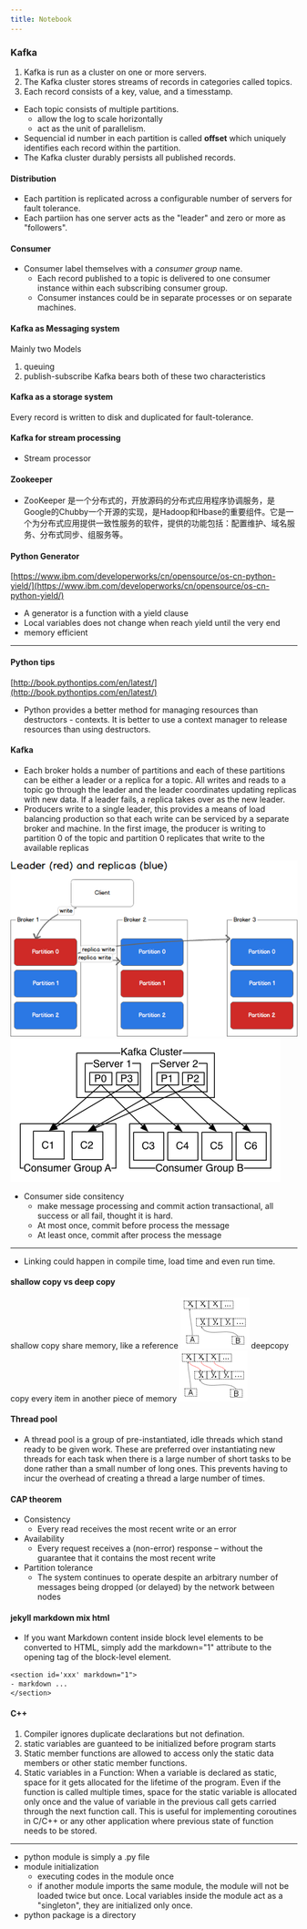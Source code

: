 ```yaml
---
title: Notebook
---
```

### Kafka
1. Kafka is run as a cluster on one or more servers.
1. The Kafka cluster stores streams of records in categories called topics.
1. Each record consists of a key, value, and a timesstamp.

- Each topic consists of multiple partitions.
  - allow the log to scale horizontally
  - act as the unit of parallelism.
- Sequencial id number in each partition is called **offset** which uniquely identifies each record within the partition.
- The Kafka cluster durably persists all published records.

#### Distribution
- Each partition is replicated across a configurable number of servers for fault tolerance.
- Each partiion has one server acts as the "leader" and zero or more as "followers".

#### Consumer
- Consumer label themselves with a *consumer group* name.
  - Each record published to a topic is delivered to one consumer instance within each subscribing consumer group.
  - Consumer instances could be in separate processes or on separate machines.

#### Kafka as  Messaging system
Mainly two Models
1. queuing
1. publish-subscribe
Kafka bears both of these two characteristics

#### Kafka as a storage system
Every record is written to disk and duplicated for fault-tolerance.

#### Kafka for stream processing
- Stream processor


#### Zookeeper
- ZooKeeper 是一个分布式的，开放源码的分布式应用程序协调服务，是Google的Chubby一个开源的实现，是Hadoop和Hbase的重要组件。它是一个为分布式应用提供一致性服务的软件，提供的功能包括：配置维护、域名服务、分布式同步、组服务等。

#### Python Generator
[https://www.ibm.com/developerworks/cn/opensource/os-cn-python-yield/](https://www.ibm.com/developerworks/cn/opensource/os-cn-python-yield/)
- A generator is a function with a yield clause
- Local variables does not change when reach yield until the very end
- memory efficient

---
#### Python tips
[http://book.pythontips.com/en/latest/](http://book.pythontips.com/en/latest/)
- Python provides a better method for managing resources than destructors - contexts. It is better to use a context manager to release resources than using destructors.

#### Kafka
- Each broker holds a number of partitions and each of these partitions can be either a leader or a replica for a topic. All writes and reads to a topic go through the leader and the leader coordinates updating replicas with new data. If a leader fails, a replica takes over as the new leader.
- Producers write to a single leader, this provides a means of load balancing production so that each write can be serviced by a separate broker and machine. In the first image, the producer is writing to partition 0 of the topic and partition 0 replicates that write to the available replicas

![partition-write](/assets/images/producing-to-partitions.png)
![consumergroup](/assets/images/consumer-groups.png)

- Consumer side consitency
  - make message processing and commit action transactional, all success or all fail, thought it is hard.
  - At most once, commit before process the message
  - At least once, commit after process the message

---
- Linking could happen in compile time, load time and even run time.

#### shallow copy vs deep copy
shallow copy share memory, like a reference
![shallow copy](/assets/images/shallow_deep_copy1.png)
deepcopy copy every item in another piece of memory
![shallow copy](/assets/images/shallow_deep_copy2.png)

#### Thread pool
- A thread pool is a group of pre-instantiated, idle threads which stand ready to be given work. These are preferred over instantiating new threads for each task when there is a large number of short tasks to be done rather than a small number of long ones. This prevents having to incur the overhead of creating a thread a large number of times.

#### CAP theorem
- Consistency
  - Every read receives the most recent write or an error
- Availability
  - Every request receives a (non-error) response – without the guarantee that it contains the most recent write
- Partition tolerance
  - The system continues to operate despite an arbitrary number of messages being dropped (or delayed) by the network between nodes

#### jekyll markdown mix html
- If you want Markdown content inside block level elements to be converted to HTML, simply add the markdown="1" attribute to the opening tag of the block-level element.

```
<section id='xxx' markdown="1">
- markdown ...
</section>
```

#### C++
1. Compiler ignores duplicate declarations but not defination.
1. static variables are guanteed to be initialized before program starts
1. Static member functions are allowed to access only the static data members or other static member functions.
1. Static variables in a Function: When a variable is declared as static, space for it gets allocated for the lifetime of the program. Even if the function is called multiple times, space for the static variable is allocated only once and the value of variable in the previous call gets carried through the next function call. This is useful for implementing coroutines in C/C++ or any other application where previous state of function needs to be stored.

---
- python module is simply a .py file
- module initialization
  - executing codes in the module once
  - if another module imports the same module, the module will not be loaded twice but once. Local variables inside the module act as a "singleton", they are initialized only once.
- python package is a directory
